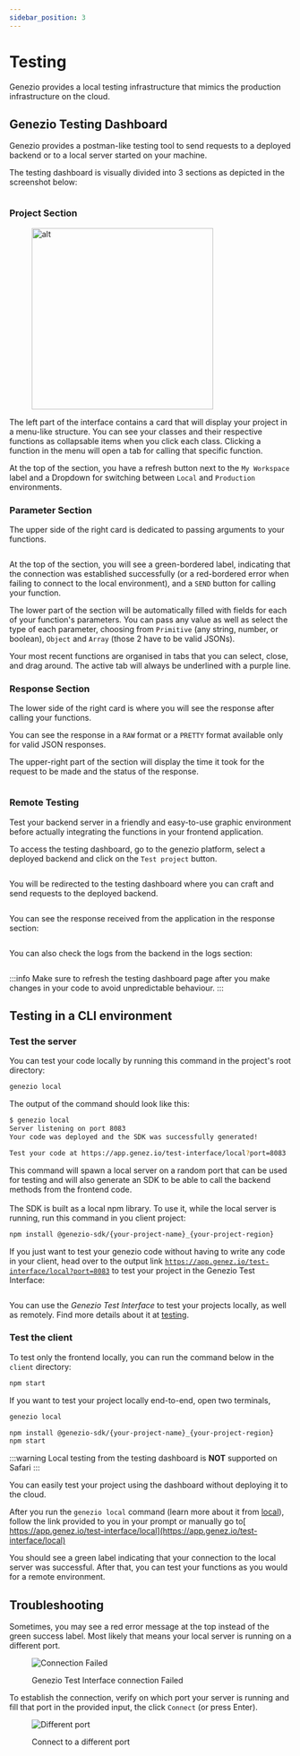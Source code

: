 ```yaml
---
sidebar_position: 3
---
```


# Testing

Genezio provides a local testing infrastructure that mimics the production infrastructure on the cloud.

## Genezio Testing Dashboard

Genezio provides a postman-like testing tool to send requests to a deployed backend or to a local server started on your machine.

The testing dashboard is visually divided into 3 sections as depicted in the screenshot below:

<figure><img src="/img/image (5).png" alt=""/><figcaption></figcaption></figure>

### Project Section

<figure><img src="/img/image (4).png" alt="alt" width="324"/><figcaption></figcaption></figure>

The left part of the interface contains a card that will display your project in a menu-like structure. You can see your classes and their respective functions as collapsable items when you click each class. Clicking a function in the menu will open a tab for calling that specific function.

At the top of the section, you have a refresh button next to the `My Workspace` label and a Dropdown for switching between `Local` and `Production` environments.

### Parameter Section

The upper side of the right card is dedicated to passing arguments to your functions.

<figure><img src="/img/image (6).png" alt=""/><figcaption></figcaption></figure>

At the top of the section, you will see a green-bordered label, indicating that the connection was established successfully (or a red-bordered error when failing to connect to the local environment), and a `SEND` button for calling your function.

The lower part of the section will be automatically filled with fields for each of your function's parameters. You can pass any value as well as select the type of each parameter, choosing from `Primitive` (any string, number, or boolean), `Object` and `Array` (those 2 have to be valid JSONs).

Your most recent functions are organised in tabs that you can select, close, and drag around. The active tab will always be underlined with a purple line.&#x20;

### Response Section

The lower side of the right card is where you will see the response after calling your functions.

You can see the response in a `RAW` format or a `PRETTY` format available only for valid JSON responses.

The upper-right part of the section will display the time it took for the request to be made and the status of the response.

<figure><img src="/img/image (7).png" alt=""/><figcaption></figcaption></figure>

### Remote Testing

Test your backend server in a friendly and easy-to-use graphic environment before actually integrating the functions in your frontend application.

To access the testing dashboard, go to the genezio platform, select a deployed backend and click on the `Test project` button.

<figure><img src="/img/image (2).png" alt=""/><figcaption></figcaption></figure>

You will be redirected to the testing dashboard where you can craft and send requests to the deployed backend.&#x20;

<figure><img src="/img/image (1) (1).png" alt=""/><figcaption></figcaption></figure>

You can see the response received from the application in the response section:

<figure><img src="/img/image (2) (1).png" alt=""/><figcaption></figcaption></figure>

You can also check the logs from the backend in the logs section:

<figure><img src="/img/image (3).png" alt=""/><figcaption></figcaption></figure>

<!-- :::info -->

:::info
Make sure to refresh the testing dashboard page after you make changes in your code to avoid unpredictable behaviour.
:::

<!-- ::: -->

## Testing in a CLI environment

### Test the server

You can test your code locally by running this command in the project's root directory:

```bash
genezio local
```

The output of the command should look like this:

```bash
$ genezio local
Server listening on port 8083
Your code was deployed and the SDK was successfully generated!

Test your code at https://app.genez.io/test-interface/local?port=8083
```

This command will spawn a local server on a random port that can be used for testing and will also generate an SDK to be able to call the backend methods from the frontend code.\
\
The SDK is built as a local npm library. To use it, while the local server is running, run this command in you client project:

```bash
npm install @genezio-sdk/{your-project-name}_{your-project-region}
```

If you just want to test your genezio code without having to write any code in your client, head over to the output link [`https://app.genez.io/test-interface/local?port=8083`](https://app.genez.io/test-interface/local?port=8083) to test your project in the Genezio Test Interface:

<figure><img src="/img/Screenshot 2023-08-11 at 19.28.34.png" alt=""/><figcaption></figcaption></figure>

You can use the _Genezio Test Interface_ to test your projects locally, as well as remotely. Find more details about it at [testing](testing "mention").

### Test the client

To test only the frontend locally, you can run the command below in the `client` directory:

<!-- {% code title="./project-root/client" %} -->

```bash title="./project-root/client"
npm start
```

<!-- {% endcode %} -->

If you want to test your project locally end-to-end, open two terminals,

<!-- {% code title="./project-root" %} -->

```bash title="./project-root"
genezio local
```

<!-- {% endcode %} -->

<!-- {% code title="./project-root/client" %} -->

```bash title="./project-root/client"
npm install @genezio-sdk/{your-project-name}_{your-project-region}
npm start
```

<!-- {% endcode %} -->

<!-- {% hint style="warning" %} -->

:::warning
Local testing from the testing dashboard is **NOT** supported on Safari
:::

<!-- ::: -->

You can easily test your project using the dashboard without deploying it to the cloud.&#x20;

After you run the `genezio local` command (learn more about it from [local](../cli-tool/cli-commands/local "mention")), follow the link provided to you in your prompt or manually go to[ https://app.genez.io/test-interface/local](https://app.genez.io/test-interface/local)

You should see a green label indicating that your connection to the local server was successful. After that, you can test your functions as you would for a remote environment.

## Troubleshooting

Sometimes, you may see a red error message at the top instead of the green success label. Most likely that means your local server is running on a different port.&#x20;

<figure><img src="/img/image (39).png" alt="Connection Failed"/><figcaption><p>Genezio Test Interface connection Failed</p></figcaption></figure>

To establish the connection, verify on which port your server is running and fill that port in the provided input, the click `Connect` (or press Enter).

<figure><img src="/img/image (19).png" alt="Different port"/><figcaption><p>Connect to a different port</p></figcaption></figure>
